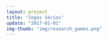 ```yaml
---  
layout: project  
title: "Jogos Sérios"
update: "2017-01-01"  
img-thumb: "img/research_games.png"
---  
```

